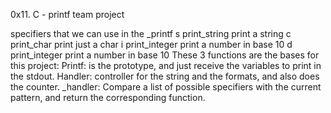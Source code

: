 0x11. C - printf team project


specifiers that we can use in the _printf
s      print_string             print a string
c      print_char               print just a char
i       print_integer          print a number in base 10
d      print_integer          print a number in base 10
These 3 functions are the bases for this project:
Printf: is the prototype, and just receive the variables to print in the stdout.
Handler: controller for the string and the formats, and also does the counter.
_handler: Compare a list of possible specifiers with the current pattern, and return the corresponding function.
